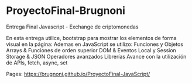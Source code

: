# ProyectoFinal-Brugnoni
Entrega Final Javascript - Exchange de criptomonedas

En esta entrega utilice, bootstrap para mostrar los elementos de forma visual en la página:
Ademas en JavaScript se utilizo:
Funciones y Objetos
Arrays & Funciones de orden superior
DOM & Eventos
Local y Session Storage & JSON
Operadores avanzados 
Librerías
Avance con la utilización de APIs, fetch, async, set

Pages: https://brugnoni.github.io/ProyectoFinal-JavaScript/
